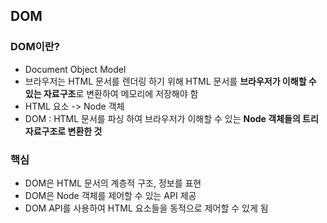 ## DOM

### DOM이란?

- Document Object Model
- 브라우저는 HTML 문서를 렌더링 하기 위해 HTML 문서를 **브라우저가 이해할 수 있는 자료구조**로 변환하여 메모리에 저장해야 함
- HTML 요소 -> Node 객체
- DOM : HTML 문서를 파싱 하여 브라우저가 이해할 수 있는 **Node 객체들의 트리 자료구조로 변환한 것**

### 핵심

- DOM은 HTML 문서의 계층적 구조, 정보를 표현
- DOM은 Node 객체를 제어할 수 있는 API 제공
- DOM API를 사용하여 HTML 요소들을 동적으로 제어할 수 있게 됨

